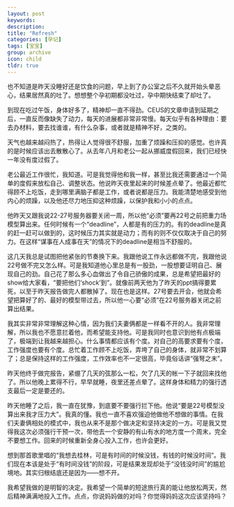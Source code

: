 ```yaml
---
layout: post
keywords: 
description: 
title: "Refresh"
categories: [孕记]
tags: [宝宝]
group: archive
icon: child
tldr: true
---
```


也不知道是昨天没睡好还是饮食的问题，早上到了办公室之后不久就开始头晕恶心，结果居然真的吐了。想想整个孕初期都没吐过，孕中期快结束了却吐了。

到现在吃过午饭，身体好多了，精神却一直不得劲。CEUS的文章申请到延期之后，一直反而像缺失了动力，每天的进展都非常非常慢。每天似乎有各种理由：要去办材料，要去找谁谁，有什么杂事，或者就是精神不好，之类的。

天气也越来越闷热了，热得让人觉得很不舒服，加重了烦躁和压抑的感觉。也许真的是时候应该出去散散心了。从去年八月和老公一起从挪威度假回来，我们已经快一年没有度过假了。

老公最近工作很忙，我知道。可是我觉得他和我一样，甚至比我还需要通过一个简单的度假来放松自己、调整状态。他说昨天夜里起来的时候差点晕了。他最近都忙得顾不上吃饭，走到哪里满脑子都是工作，或者说都是压力。我能清楚地感受到他内心的烦躁，以及他还尽力地压抑这种烦躁，以保护我和小小的点点。

他昨天又跟我说22-27号服务器要关闭一周，所以他“必须”要再22号之前把重力场模型算出来。任何时候有一个“deadline”，人都是有的压力的。有的deadline是真的赶一赶可以做到的，这时候压力其实就是动力；而有的则不仅仅取决于自己的努力。在这样“谋事在人成事在天”的情况下的deadline是相当不舒服的。

这几天我总是试图把他紧张的节奏换下来。我跟他说工作永远都做不完，我跟他说22号做不完又怎么样。可是我知道他心里总是有一股劲，一股想要证明自己、展现自己的劲。自己花了那么多心血做出了令自己骄傲的成果，总是希望把最好的show给大家看，“要把他们‘shock’到”。就像前两天他为了昨天的ppt搞得要累死，以至于昨天报告做完人都散掉了。现在也是这样。27号要去开会，他就会希望把算好了的、最好的模型带过去，所以他一心要“必须”在22号服务器关闭之前算出结果。

我其实非常非常理解这种心情，因为我们夫妻俩都是一样看不开的人。我非常理解，所以我也不愿意拦着他，而希望能支持他。可是我同时也意识到他有点极端了，极端到让我越来越担心。什么事情都应该有个度。对自己的高要求要有个度，工作强度也要有个度。总忙着工作顾不上吃饭，弄垮了自己的身体，就非常不划算了；总是保持这样的工作强度，工作效率也不一定很高，毕竟俗话讲“强弩之末”。

昨天他终于做完报告，紧绷了几天的弦那么一松，欠了几天的帐一下子就回来找他了。所以他晚上累得不行，早早就睡，夜里还差点晕了。这样身体和精力的强行透支最后一定是要还的。

昨天他睡了之后，我一直在犹豫，到底要不要强行拦下他。他说“要是22号模型没算出来我才压力大”。我真的懂。我也一直不喜欢强迫他做他不想做的事情。在我们夫妻俩相处的模式中，我也从来不是那个做决定和坚持决定的一方。可是我又觉得我这次必须强行干预一次，带他去一个安静的有山有水的地方度一个周末，完全不要想工作。回来的时候重新全身心投入工作，也许会更好。

想到那首歌里唱的“我想去桂林，可是有时间的时候没钱，有钱的时候没时间”。我们现在本该是处于“有时间没钱”的阶段，可是结果发现却处于“没钱没时间”的尴尬境地。其实归根结底还是因为——想不开。

我希望我做的是明智的决定。我希望一个简单的短途旅行真的能让他放松两天，然后精神满满地投入工作。点点，你说妈妈做的对吗？你觉得妈妈这次应该坚持吗？



